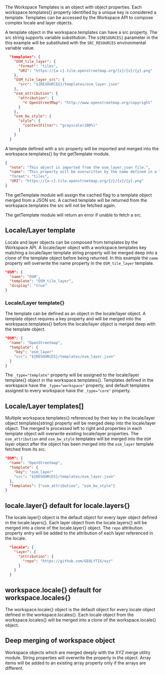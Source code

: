 The Workspace Templates is an object with object properties. Each workspace.templates{} property identified by a unique key is considered a template. Templates can be accessed by the Workspace API to compose complex locale and layer objects.

A template object in the workspace.templates can have a src property. The src string supports variable substitution. The `${RESOURCES}` parameter in the this example will be substituted with the `SRC_RESOURCES` environmental variable value.

```json
  "templates": {
    "OSM_tile_layer": {
      "format": "tiles",
      "URI": "https://{a-c}.tile.openstreetmap.org/{z}/{x}/{y}.png"
    },
    "OSM_tile_layer_src": {
      "src": "${RESOURCES}/templates/osm_layer.json"
    },
    "osm_attribution": {
      "attribution": {
        "© OpenStreetMap": "http://www.openstreetmap.org/copyright"
      }
    },
    "osm_bw_style": {
      "style": {
        "contextFilter": "grayscale(100%)"
      }
    }
  }
```

A template defined with a src property will be imported and merged into the workspace.templates{} by the getTemplate module.

```json
{
  "note": "This object is imported from the osm_layer.json file.",
  "name": "This property will be overwritten by the name defined in a layer object."
  "format": "tiles",
  "URI": "https://{a-c}.tile.openstreetmap.org/{z}/{x}/{y}.png"
}
```

The getTemplate module will assign the cached flag to a template object merged from a JSON src. A cached template will be returned from the workspace.templates the src will not be fetched again.

The getTemplate module will return an error if unable to fetch a src.

## Locale/Layer template

Locale and layer objects can be composed from templates by the Workspace API. A locale/layer object with a workspace.templates key matching a locale/layer template string property will be merged deep into a clone of the template object before being returned. In this example the `name` property will overwrite the name property in the `OSM_tile_layer` template.

```json
"OSM": {
  "name": "OSM",
  "template": "OSM_tile_layer",
  "display": "true"
}
```

### Locale/Layer template{}

The template can be defined as an object in the locale/layer object. A template object requires a key property and will be merged into the workspace.templates{} before the locale/layer object is merged deep with the template object.

```json
"OSM": {
  "name": "OpenStreetmap",
  "template": {
    "key": "osm_layer"
    "src": "${RESOURCES}/templates/osm_layer.json"
  }
}
```

The `_type="template"` property will be assigned to the locale/layer template{} object in the workspace.templates{}. Templates defined in the workspace have the `_type="workspace"` property, and default templates assigned to every workspace have the `_type="core"` property.

## Locale/Layer templates[]

Multiple workspace.templates{} referenced by their key in the locale/layer object templates[string] property will be merged deep into the locale/layer object. The merged is processed left to right and properties in each template object will overwrite existing locale/layer properties. The `osm_attribution` and `osm_bw_style` templates will be merged into the `OSM` layer object after the object has been merged into the `osm_layer` template fetched from its src.

```json
"OSM": {
  "name": "OpenStreetmap",
  "template": {
    "key": "osm_layer"
    "src": "${RESOURCES}/templates/osm_layer.json"
  },
  "templates": ["osm_attribution", "osm_bw_style"]
}
```

## locale.layer{} default for locale.layers{}

The locale.layer{} object is the default object for every layer object defined in the locale.layers{}. Each layer object from the locale.layers{} will be merged into a clone of the locale.layer{} object. The `repo` attribution property entry will be added to the attribution of each layer referenced in the locale.

```json
  "locale": {
    "layer": {
      "attribution": {
        "repo": "https://github.com/GEOLYTIX/xyz"
      }
    }
  }
```

## workspace.locale{} default for workspace.locales{}

The workspace.locale{} object is the default object for every locale object defined in the workspace.locales{}. Each locale object from the workspace.locales{} will be merged into a clone of the workspace.locale{} object.

## Deep merging of workspace object

Workspace objects which are merged deeply with the XYZ merge utility module. String properties will overwrite the property in the object. Array items will be added to an existing array property only if the arrays are different.

